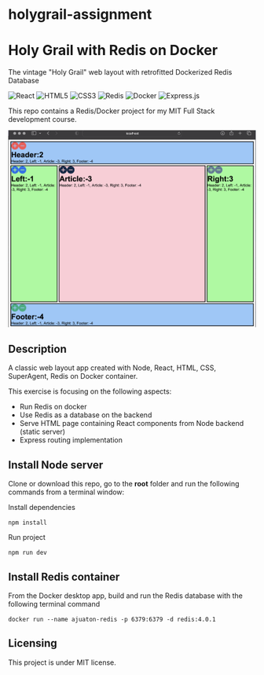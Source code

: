 # holygrail-assignment

# Holy Grail with Redis on Docker

The vintage "Holy Grail" web layout with retrofitted Dockerized Redis Database

![React](https://img.shields.io/badge/react-%2320232a.svg?style=for-the-badge&logo=react&logoColor=%2361DAFB) ![HTML5](https://img.shields.io/badge/html5-%23E34F26.svg?style=for-the-badge&logo=html5&logoColor=white) ![CSS3](https://img.shields.io/badge/css3-%231572B6.svg?style=for-the-badge&logo=css3&logoColor=white) ![Redis](https://img.shields.io/badge/redis-%23DD0031.svg?style=for-the-badge&logo=redis&logoColor=white) ![Docker](https://img.shields.io/badge/docker-%230db7ed.svg?style=for-the-badge&logo=docker&logoColor=white) ![Express.js](https://img.shields.io/badge/express.js-%23404d59.svg?style=for-the-badge&logo=express&logoColor=%2361DAFB)

This repo contains a Redis/Docker project for my MIT Full Stack development course.

<img src="https://github.com/ArleneJuaton/holygrail-assignment/blob/main/holygrail-assignment.png">

## Description

A classic web layout app created with Node, React, HTML, CSS, SuperAgent, Redis on Docker container.

This exercise is focusing on the following aspects:

- Run Redis on docker
- Use Redis as a database on the backend
- Serve HTML page containing React components from Node backend (static server)
- Express routing implementation

## Install Node server

Clone or download this repo, go to the **root** folder and run the following commands from a terminal window:

Install dependencies

```
npm install
```

Run project

```
npm run dev
```

## Install Redis container

From the Docker desktop app, build and run the Redis database with the following terminal command

```
docker run --name ajuaton-redis -p 6379:6379 -d redis:4.0.1
```

## Licensing

This project is under MIT license.
